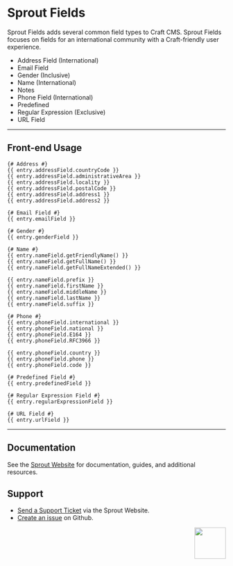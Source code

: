 # Sprout Fields

Sprout Fields adds several common field types to Craft CMS. Sprout Fields focuses on fields for an international community with a Craft-friendly user experience.  

- Address Field (International)
- Email Field
- Gender (Inclusive)
- Name (International)
- Notes
- Phone Field (International)
- Predefined
- Regular Expression (Exclusive)
- URL Field

----

## Front-end Usage

``` twig
{# Address #}
{{ entry.addressField.countryCode }}
{{ entry.addressField.administrativeArea }}
{{ entry.addressField.locality }}
{{ entry.addressField.postalCode }}
{{ entry.addressField.address1 }}
{{ entry.addressField.address2 }}

{# Email Field #}
{{ entry.emailField }}

{# Gender #}
{{ entry.genderField }}

{# Name #}
{{ entry.nameField.getFriendlyName() }}
{{ entry.nameField.getFullName() }}
{{ entry.nameField.getFullNameExtended() }}

{{ entry.nameField.prefix }}
{{ entry.nameField.firstName }}
{{ entry.nameField.middleName }}
{{ entry.nameField.lastName }}
{{ entry.nameField.suffix }}

{# Phone #}
{{ entry.phoneField.international }}
{{ entry.phoneField.national }}
{{ entry.phoneField.E164 }}
{{ entry.phoneField.RFC3966 }}

{{ entry.phoneField.country }}
{{ entry.phoneField.phone }}
{{ entry.phoneField.code }}

{# Predefined Field #}
{{ entry.predefinedField }}

{# Regular Expression Field #}
{{ entry.regularExpressionField }}

{# URL Field #}
{{ entry.urlField }}
```

----

## Documentation

See the [Sprout Website](https://sprout.barrelstrengthdesign.com/craft-plugins/fields/docs) for documentation, guides, and additional resources. 

## Support

- [Send a Support Ticket](https://sprout.barrelstrengthdesign.com/craft-plugins/request/support) via the Sprout Website.
- [Create an issue](https://github.com/barrelstrength/craft-sprout-fields/issues) on Github.

<a href="https://sprout.barrelstrengthdesign.com" target="_blank">
  <img src="https://s3.amazonaws.com/sprout.barrelstrengthdesign.com-assets/content/plugins/sprout-icon.svg" width="72" align="right">
</a>